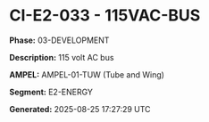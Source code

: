 # CI-E2-033 - 115VAC-BUS

**Phase:** 03-DEVELOPMENT

**Description:** 115 volt AC bus

**AMPEL:** AMPEL-01-TUW (Tube and Wing)

**Segment:** E2-ENERGY

**Generated:** 2025-08-25 17:27:29 UTC
